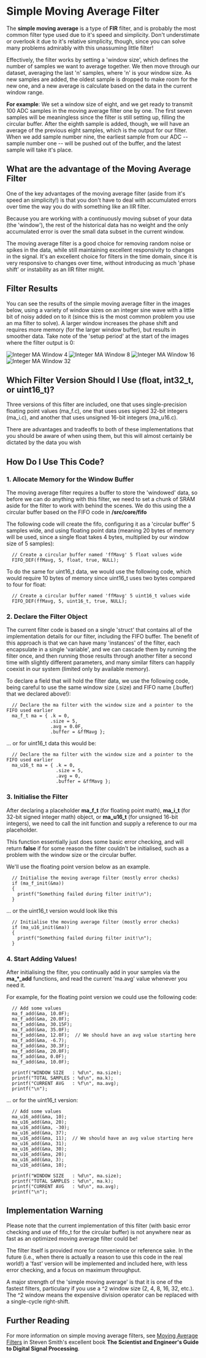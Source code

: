 # Simple Moving Average Filter #

The **simple moving average** is a type of **FIR** filter, and is probably the most common filter type used due to it's speed and simplicity. Don't understimate or overlook it due to it's relative simplicity, though, since you can solve many problems admirably with this unassuming little filter!  

Effectively, the filter works by setting a 'window size', which defines the number of samples we want to average together.  We then move through our dataset, averaging the last 'n' samples, where 'n' is your window size. As new samples are added, the oldest sample is dropped to make room for the new one, and a new average is calculate based on the data in the current window range.

**For example**: We set a window size of eight, and we get ready to transmit 100 ADC samples in the moving average filter one by one.  The first seven samples will be meaningless since the filter is still setting up, filling the circular buffer. After the eighth sample is added, though, we will have an average of the previous eight samples, which is the output for our filter.  When we add sample number nine, the earliest sample from our ADC -- sample number one -- will be pushed out of the buffer, and the latest sample will take it's place.

## What are the advantage of the Moving Average Filter ##

One of the key advantages of the moving average filter (aside from it's speed an simplicity!) is that you don't have to deal with accumulated errors over time the way you do with something like an IIR filter.  

Because you are working with a continuously moving subset of your data (the 'window'), the rest of the historical data has no weight and the only accumulated error is over the small data subset in the current window.

The moving average filter is a good choice for removing random noise or spikes in the data, while still maintaining excellent responsivity to changes in the signal.  It's an excellent choice for filters in the time domain, since it is very responsive to changes over time, without introducing as much 'phase shift' or instability as an IIR filter might.

## Filter Results ##

You can see the results of the simple moving average filter in the images below, using a variety of window sizes on an integer sine wave with a little bit of noisy added on to it (since this is the most common problem you use an ma filter to solve).  A larger window increases the phase shift and requires more memory (for the larger window buffer), but results in smoother data.  Take note of the 'setup period' at the start of the images where the filter output is 0:

![Integer MA Window 4](images/ma_u16_win4_noise0_025_12-bitrange.png?raw=true)
![Integer MA Window 8](images/ma_u16_win8_noise0_025_12-bitrange.png?raw=true)
![Integer MA Window 16](images/ma_u16_win16_noise0_025_12-bitrange.png?raw=true)
![Integer MA Window 32](images/ma_u16_win32_noise0_025_12-bitrange.png?raw=true)

## Which Filter Version Should I Use (float, int32\_t, or uint16\_t)? ##

Three versions of this filter are included, one that uses single-precision floating point values (ma\_f.c), one that uses uses signed 32-bit integers (ma\_i.c), and another that uses unsigned 16-bit integers (ma\_u16.c).

There are advantages and tradeoffs to both of these implementations that you should be aware of when using them, but this will almost certainly be dictated by the data you wish 

## How Do I Use This Code? ##

### 1. Allocate Memory for the Window Buffer ###
The moving average filter requires a buffer to store the 'windowed' data, so before we can do anything with this filter, we need to set a chunk of SRAM aside for the filter to work with behind the scenes.  We do this using the a circular buffer based on the FIFO code in **/src/core/fifo**

The following code will create the fifo, configuring it as a 'circular buffer' 5 samples wide, and using floating point data (meaning 20 bytes of memory will be used, since a single float takes 4 bytes, multiplied by our window size of 5 samples):
```
  // Create a circular buffer named 'ffMavg' 5 float values wide
  FIFO_DEF(ffMavg, 5, float, true, NULL);
```
To do the same for uint16\_t data, we would use the following code, which would require 10 bytes of memory since uint16\_t uses two bytes compared to four for float:
```
  // Create a circular buffer named 'ffMavg' 5 uint16_t values wide
  FIFO_DEF(ffMavg, 5, uint16_t, true, NULL);
```
### 2. Declare the Filter Object ###
The current filter code is based on a single 'struct' that contains all of the implementation details for our filter, including the FIFO buffer.  The benefit of this approach is that we can have many 'instances' of the filter, each encapsulate in a single 'variable', and we can cascade them by running the filter once, and then running those results through another filter a second time with slightly different parameters, and many similar filters can happily coexist in our system (limited only by available memory).

To declare a field that will hold the filter data, we use the following code, being careful to use the same window size (.size) and FIFO name (.buffer) that we declared above!):

```
  // Declare the ma filter with the window size and a pointer to the FIFO used earlier
  ma_f_t ma = { .k = 0,
                .size = 5,
                .avg = 0.0F,
                .buffer = &ffMavg };
```
... or for uint16\_t data this would be:
```
  // Declare the ma filter with the window size and a pointer to the FIFO used earlier
  ma_u16_t ma = { .k = 0,
                  .size = 5,
                  .avg = 0,
                  .buffer = &ffMavg };
```

### 3. Initialise the Filter ###
After declaring a placeholder **ma\_f\_t** (for floating point math), **ma\_i\_t** (for 32-bit signed integer math) object, or **ma\_u16\_t** (for unsigned 16-bit integers), we need to call the init function and supply a reference to our ma placeholder.

This function essentially just does some basic error checking, and will return **false** if for some reason the filter couldn't be initialised, such as a problem with the window size or the circular buffer.

We'll use the floating point version below as an example.
```
  // Initialise the moving average filter (mostly error checks)
  if (ma_f_init(&ma))
  {
    printf("Something failed during filter init!\n");
  }
```
... or the uint16\_t version would look like this
```
  // Initialise the moving average filter (mostly error checks)
  if (ma_u16_init(&ma))
  {
    printf("Something failed during filter init!\n");
  }
```
### 4. Start Adding Values! ###
After initialising the filter, you continually add in your samples via the **ma\_*\_add** functions, and read the current 'ma.avg' value whenever you need it.

For example, for the floating point version we could use the following code:
```
  // Add some values
  ma_f_add(&ma, 10.0F);
  ma_f_add(&ma, 20.0F);
  ma_f_add(&ma, 30.15F);
  ma_f_add(&ma, 35.0F);
  ma_f_add(&ma, 12.0F);  // We should have an avg value starting here
  ma_f_add(&ma, -6.7);
  ma_f_add(&ma, 30.3F);
  ma_f_add(&ma, 20.0F);
  ma_f_add(&ma, 0.0F);
  ma_f_add(&ma, 10.0F);

  printf("WINDOW SIZE   : %d\n", ma.size);
  printf("TOTAL SAMPLES : %d\n", ma.k);
  printf("CURRENT AVG   : %f\n", ma.avg);
  printf("\n");
```
... or for the uint16_t version:
```
  // Add some values
  ma_u16_add(&ma, 10);
  ma_u16_add(&ma, 20);
  ma_u16_add(&ma, -30);
  ma_u16_add(&ma, 37);
  ma_u16_add(&ma, 11);  // We should have an avg value starting here
  ma_u16_add(&ma, 31);
  ma_u16_add(&ma, 30);
  ma_u16_add(&ma, 20);
  ma_u16_add(&ma, 3);
  ma_u16_add(&ma, 10);

  printf("WINDOW SIZE   : %d\n", ma.size);
  printf("TOTAL SAMPLES : %d\n", ma.k);
  printf("CURRENT AVG   : %d\n", ma.avg);
  printf("\n");
```

## Implementation Warning ##

Please note that the current implementation of this filter (with basic error checking and use of fifo_t for the circular buffer) is not anywhere near as fast as an optimized moving average filter could be!

The filter itself is provided more for convenience or reference sake.  In the future (i.e., when there is actually a reason to use this code in the real world!) a 'fast' version will be implemented and included here, with less error checking, and a focus on maximum throughput.

A major strength of the 'simple moving average' is that it is one of the fastest filters, particulary if you use a ^2 window size (2, 4, 8, 16, 32, etc.).  The ^2 window means the expensive division operator can be replaced with a single-cycle right-shift.

## Further Reading ##

For more information on simple moving average filters, see [Moving Average Filters](http://www.dspguide.com/ch15.htm) in Steven Smith's excellent book **The Scientist and Engineer's Guide to Digital Signal Processing**.
